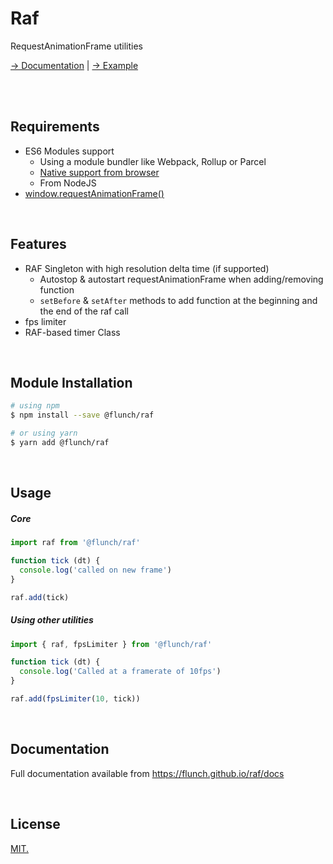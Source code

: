 # Raf
RequestAnimationFrame utilities

[→ Documentation](https://flunch.github.io/raf/docs) |
[→ Example](https://flunch.github.io/raf)

<br><br>

## Requirements
- ES6 Modules support
  - Using a module bundler like Webpack, Rollup or Parcel
  - [Native support from browser](https://caniuse.com/#feat=es6-module)
  - From NodeJS
- [window.requestAnimationFrame()](https://developer.mozilla.org/fr/docs/Web/API/Window/requestAnimationFrame)

<br>

## Features
- RAF Singleton with high resolution delta time (if supported)
  - Autostop & autostart requestAnimationFrame when adding/removing function
  - `setBefore` & `setAfter` methods to add function at the beginning and the end of the raf call
- fps limiter
- RAF-based timer Class

<br>

## Module Installation

```sh
# using npm
$ npm install --save @flunch/raf

# or using yarn
$ yarn add @flunch/raf
```

<br>

## Usage

##### Core
```js
import raf from '@flunch/raf'

function tick (dt) {
  console.log('called on new frame')
}

raf.add(tick)
```

##### Using other utilities
```js
import { raf, fpsLimiter } from '@flunch/raf'

function tick (dt) {
  console.log('Called at a framerate of 10fps')
}

raf.add(fpsLimiter(10, tick))
```

<br>

## Documentation
Full documentation available from https://flunch.github.io/raf/docs

<br>

## License
[MIT.](LICENSE)